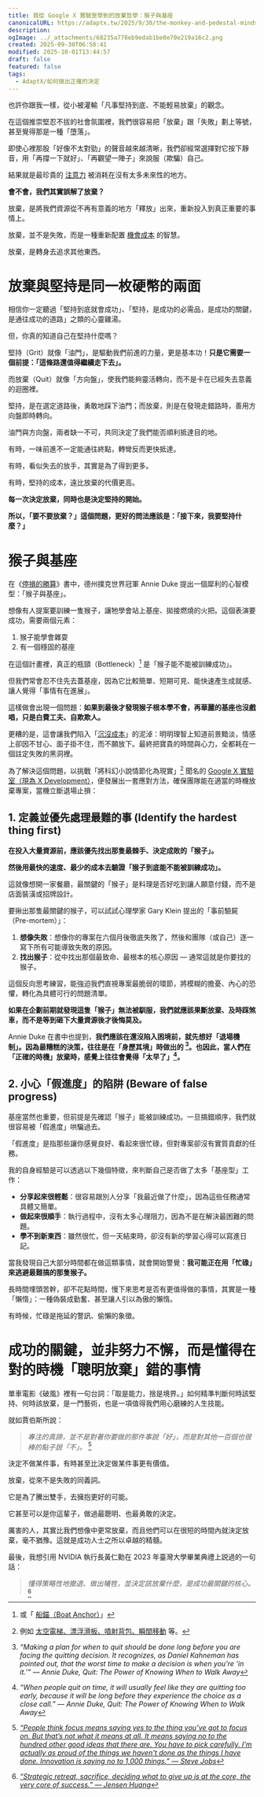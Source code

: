 ```yaml
---
title: 我從 Google X 實驗室學到的放棄哲學：猴子與基座
canonicalURL: https://adaptx.tw/2025/9/30/the-monkey-and-pedestal-mindset
description:
ogImage: ../_attachments/68235a778eb9edab1be0e70e219a16c2.png
created: 2025-09-30T06:58:41
modified: 2025-10-01T13:44:57
draft: false
featured: false
tags:
  - AdaptX/如何做出正確的決定
---
```


也許你跟我一樣，從小被灌輸「凡事堅持到底、不能輕易放棄」的觀念。

在這個推崇堅忍不拔的社會氛圍裡，我們很容易把「放棄」跟「失敗」劃上等號，甚至覺得那是一種「墮落」。

即使心裡那股「好像不太對勁」的聲音越來越清晰，我們卻經常選擇對它按下靜音，用「再撐一下就好」、「再觀望一陣子」來說服（欺騙）自己。

結果就是最珍貴的 [注意力](sherlock-holmes-brain-attic.md) 被消耗在沒有太多未來性的地方。

**會不會，我們其實誤解了放棄？**

放棄，是將我們資源從不再有意義的地方「釋放」出來，重新投入到真正重要的事情上。

放棄，並不是失敗，而是一種重新配置 [機會成本](https://www.google.com/search?q=機會成本) 的智慧。

放棄，是轉身去追求其他東西。

# 放棄與堅持是同一枚硬幣的兩面

相信你一定聽過「堅持到底就會成功」、「堅持，是成功的必需品，是成功的關鍵，是通往成功的道路」之類的心靈雞湯。

但，你真的知道自己在堅持什麼嗎？

堅持（Grit）就像「油門」，是驅動我們前進的力量，更是基本功！**只是它需要一個前提：「這條路還值得繼續走下去」。**

而放棄（Quit）就像「方向盤」，使我們能夠靈活轉向，而不是卡在已經失去意義的迴圈裡。

堅持，是在選定道路後，勇敢地踩下油門；而放棄，則是在發現走錯路時，善用方向盤即時轉向。

油門與方向盤，兩者缺一不可，共同決定了我們能否順利抵達目的地。

有時，一味前進不一定能通往終點，轉彎反而更快抵達。

有時，看似失去的放手，其實是為了得到更多。

有時，堅持的成本，遠比放棄的代價更高。

**每一次決定放棄，同時也是決定堅持的開始。**

**所以，「要不要放棄？」這個問題，更好的問法應該是：「接下來，我要堅持什麼？」**

# 猴子與基座

在《[停損的勝算](https://www.books.com.tw/products/0010992791)》書中，德州撲克世界冠軍 Annie Duke 提出一個犀利的心智模型：「猴子與基座」。

想像有人提案要訓練一隻猴子，讓牠學會站上基座、拋接燃燒的火把。這個表演要成功，需要兩個元素：

1. 猴子能學會雜耍
2. 有一個穩固的基座

在這個計畫裡，真正的瓶頸（Bottleneck）[^1] 是「猴子能不能被訓練成功」。

但我們常會忍不住先去蓋基座，因為它比較簡單、短期可見、能快速產生成就感、讓人覺得「事情有在進展」。

這樣做會出現一個問題：**如果到最後才發現猴子根本學不會，再華麗的基座也沒戲唱，只是白費工夫、自欺欺人。**

更糟的是，這會讓我們陷入「[沉沒成本](https://www.google.com/search?q=沉沒成本)」的泥淖：明明理智上知道前景黯淡，情感上卻因不甘心、面子掛不住，而不願放下。最終把寶貴的時間與心力，全都耗在一個註定失敗的黑洞裡。

為了解決這個問題，以挑戰「將科幻小說情節化為現實」[^2] 聞名的 [Google X 實驗室（現為 X Development）](https://x.company/)，便發展出一套應對方法，確保團隊能在適當的時機放棄專案，當機立斷退場止損：

## 1. 定義並優先處理最難的事 (Identify the hardest thing first)

**在投入大量資源前，應該優先找出那隻最棘手、決定成敗的「猴子」。**

**然後用最快的速度、最少的成本去驗證「猴子到底能不能被訓練成功」。**

這就像想開一家餐廳，最關鍵的「猴子」是料理是否好吃到讓人願意付錢，而不是店面裝潢或招牌設計。

要揪出那隻最關鍵的猴子，可以試試心理學家 Gary Klein 提出的「事前驗屍（Pre-mortem）」：

1. **想像失敗**：想像你的專案在六個月後徹底失敗了，然後和團隊（或自己）逐一寫下所有可能導致失敗的原因。
2. **找出猴子**：從中找出那個最致命、最根本的核心原因 — 通常這就是你要找的猴子。

這個反向思考練習，能強迫我們直視專案最脆弱的環節，將模糊的擔憂、內心的恐懼，轉化為具體可行的問題清單。

**如果在企劃前期就發現這隻「猴子」無法被馴服，我們就應該果斷放棄、及時踩煞車，而不是等到砸下大量資源後才後悔莫及。**

Annie Duke 在書中也提到，**我們應該在還沒陷入困境前，就先想好「退場機制」。因為最糟糕的決策，往往是在「身歷其境」時做出的 [^3]。也因此，當人們在「正確的時機」放棄時，感覺上往往會覺得「太早了」[^4]。**

## 2. 小心「假進度」的陷阱 (Beware of false progress)

基座當然也重要，但前提是先確認「猴子」能被訓練成功。一旦搞錯順序，我們就很容易被「假進度」哄騙過去。

「假進度」是指那些讓你感覺良好、看起來很忙碌，但對專案卻沒有實質貢獻的任務。

我的自身經驗是可以透過以下幾個特徵，來判斷自己是否做了太多「基座型」工作：

* **分享起來很輕鬆**：很容易跟別人分享「我最近做了什麼」，因為這些任務通常具體又簡單。
* **做起來很順手**：執行過程中，沒有太多心理阻力，因為不是在解決最困難的問題。
* **學不到新東西**：雖然很忙，但一天結束時，卻沒有新的學習心得可以寫進日記。

當我發現自己大部分時間都在做這類事情，就會開始警覺：**我可能正在用「忙碌」來逃避最難搞的那隻猴子。**

長時間埋頭苦幹，卻不花點時間，慢下來思考是否有更值得做的事情，其實是一種「懶惰」：一種偽裝成勤奮、甚至讓人引以為傲的懶惰。

有時候，忙碌是拖延的警訊、偷懶的象徵。

# 成功的關鍵，並非努力不懈，而是懂得在對的時機「聰明放棄」錯的事情

單車電影《破風》裡有一句台詞：「取是能力，捨是境界。」如何精準判斷何時該堅持、何時該放棄，是一門藝術，也是一項值得我們用心磨練的人生技能。

就如賈伯斯所說：

> _專注的真諦，並不是對著你要做的那件事說「好」，而是對其他一百個也很棒的點子說「不」。_ [^5]

決定不做某件事，有時甚至比決定做某件事更有價值。

放棄，從來不是失敗的同義詞。

它是為了騰出雙手，去擁抱更好的可能。

它甚至可以是你這輩子，做過最聰明、也最勇敢的決定。

厲害的人，其實比我們想像中更常放棄，而且他們可以在很短的時間內就決定放棄，毫不猶豫。這就是成功人士之所以卓越的精髓。

最後，我想引用 NVIDIA 執行長黃仁勳在 2023 年臺灣大學畢業典禮上説過的一句話：

> _懂得策略性地撤退、做出犧牲，並決定該放棄什麼，是成功最關鍵的核心。_ [^6]

[^1]: 或「 [船錨（Boat Anchor）](https://sketchplanations.com/anchors-and-tugboats)」
[^2]: 例如 [太空電梯、漂浮滑板、噴射背包、瞬間移動](https://zh.wikipedia.org/zh-tw/X_(2010%E5%B9%B4%E5%85%AC%E5%8F%B8)) 等。
[^3]: _“Making a plan for when to quit should be done long before you are facing the quitting decision. It recognizes, as Daniel Kahneman has pointed out, that the worst time to make a decision is when you’re ‘in it.’” ― Annie Duke, Quit: The Power of Knowing When to Walk Away_
[^4]: _“When people quit on time, it will usually feel like they are quitting too early, because it will be long before they experience the choice as a close call.” ― Annie Duke, Quit: The Power of Knowing When to Walk Away_
[^5]: _[“People think focus means saying yes to the thing you’ve got to focus on. But that’s not what it means at all. It means saying no to the hundred other good ideas that there are. You have to pick carefully. I'm actually as proud of the things we haven't done as the things I have done. Innovation is saying no to 1,000 things.” — Steve Jobs](https://www.goodreads.com/quotes/629613-people-think-focus-means-saying-yes-to-the-thing-you-ve)_
[^6]: _[“Strategic retreat, sacrifice, deciding what to give up is at the core, the very core of success.” — Jensen Huang](https://www.youtube.com/watch?v=oi89u6q0_AY&t=19m57s)_
